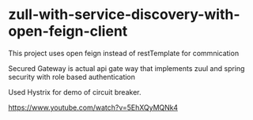 # zull-with-service-discovery-with-open-feign-client

This project uses open feign instead of restTemplate for commnication

Secured Gateway is actual api gate way that implements zuul and spring security with role based authentication 

Used Hystrix for demo of circuit breaker.

https://www.youtube.com/watch?v=5EhXQyMQNk4
